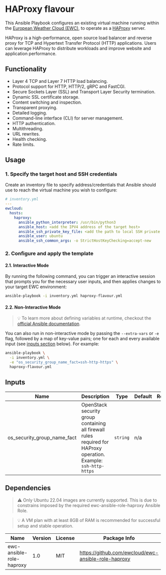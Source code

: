 # HAProxy flavour

This Ansible Playbook configures an existing virtual machine running
within the [European Weather Cloud (EWC)](https://europeanweather.cloud/), to operate as a [HAProxy](https://www.haproxy.org/) server.

HAProxy is a high-performance, open source load balancer and reverse proxy for TCP and Hypertext Transfer Protocol (HTTP) applications.
Users can leverage HAProxy to distribute workloads and improve website and application performance.

## Functionality

* Layer 4 TCP and Layer 7 HTTP load balancing.
* Protocol support for HTTP, HTTP/2, gRPC and FastCGI.
* Secure Sockets Layer (SSL) and Transport Layer Security termination.
* Dynamic SSL certificate storage.
* Content switching and inspection.
* Transparent proxying.
* Detailed logging.
* Command-line interface (CLI) for server management.
* HTTP authentication.
* Multithreading.
* URL rewrites.
* Health checking.
* Rate limits.

## Usage

### 1. Specify the target host and SSH credentials
Create an inventory file to specify address/credentials that Ansible should use
to reach the virtual machine you wish to configure:

```yaml
# inventory.yml
---
ewcloud:
  hosts:
    haproxy:
      ansible_python_interpreter: /usr/bin/python3
      ansible_host: <add the IPV4 address of the target host>
      ansible_ssh_private_key_file: <add the path to local SSH private key file>
      ansible_user: ubuntu
      ansible_ssh_common_args: -o StrictHostKeyChecking=accept-new
```

### 2. Configure and apply the template

#### 2.1. Interactive Mode

By running the following command, you can trigger an interactive session that
prompts you for the necessary user inputs, and then applies changes to your
target EWC environment:

```bash
ansible-playbook -i inventory.yml haproxy-flavour.yml
```

#### 2.2. Non-Interactive Mode

>💡 To learn more about defining variables at runtime, checkout the
[official Ansible documentation](https://docs.ansible.com/ansible/latest/playbook_guide/playbooks_variables.html).

You can also run in non-interactive mode by passing the
`--extra-vars` or `-e` flag, followed by a map of  key-value pairs; one for
each and every available input (see [inputs section](#inputs) below). For
example:

```bash
ansible-playbook \
  -i inventory.yml \
  -e "os_security_group_name_fact=ssh-http-https" \
  haproxy-flavour.yml
```

## Inputs

| Name | Description | Type | Default | Required |
|------|-------------|------|---------|:--------:|
| os_security_group_name_fact | OpenStack security group containing all firewall rules required for HAProxy operation. Example: `ssh-http-https` | `string` | n/a | yes |

## Dependencies
> ⚠️ Only Ubuntu 22.04 images are currently supported.
This is due to constrains imposed by the required ewc-ansible-role-haproxy
Ansible Role.

> 💡 A VM plan with at least 8GB of RAM is recommended for successful setup and
stable operation.

| Name | Version | License | Package Info |
|------|---------|------|------|
| ewc-ansible-role-haproxy | 1.0 |  MIT | https://github.com/ewcloud/ewc-ansible-role-haproxy |
